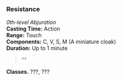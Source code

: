 ### Resistance
*0th-level Abjuration*  
**Casting Time:** Action  
**Range:** Touch  
**Components:** C, V, S, M (A miniature cloak)  
**Duration:** Up to 1 minute  

> *""*

**Classes.** ???, ???

